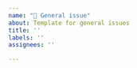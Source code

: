 ```yaml
---
name: "📄 General issue"
about: Template for general issues
title: ''
labels: ''
assignees: ''

---
```



